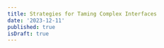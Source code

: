 ```yaml
---
title: Strategies for Taming Complex Interfaces
date: '2023-12-11'
published: true
isDraft: true
---
```

